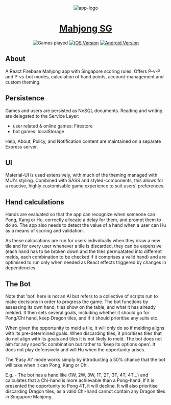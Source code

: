 <span align="center">

![app-logo](./public/icon.svg)

# [Mahjong SG](https://mahjong-sg.com)

![Games played](https://img.shields.io/endpoint?url=https://mj-cms.fly.dev/counter?badge=true)
[![iOS Version](https://img.shields.io/itunes/v/1608389963?label=iOS)](https://apps.apple.com/sg/app/mahjong-sg/id1608389963)
[![Android Version](https://img.shields.io/endpoint?color=green&url=https%3A%2F%2Fplay.cuzi.workers.dev%2Fplay%3Fi%3Dcom.tk.mahjongSg%26l%3DAndroid%26m%3Dv%24version)](https://play.google.com/store/apps/details?id=com.tk.mahjongSg)

</span>

## About

A React Firebase Mahjong app with Singapore scoring rules.
Offers P-v-P and P-vs-bot modes, calculation of hand points, account-management and custom theming.

## Persistence

Games and users are persisted as NoSQL documents. Reading and writing are delegated to the Service Layer:

-   user related & online games: Firestore
-   bot games: localStorage

Help, About, Policy, and Notification content are maintained on a separate Express server.

## UI

Material-UI is used extensively, with much of the theming managed with MUI's styling. Combined with SASS and styled-components, this allows for a reactive, highly customisable game experience to suit users' preferences.

## Hand calculations

Hands are evaluated so that the app can recognize when someone can Pong, Kang or Hu, correctly allocate a delay for them, and prompt them to do so. The app also needs to detect the value of a hand when a user can Hu as a means of scoring and validation.

As these calculations are run for users individually when they draw a new tile and for every user whenever a tile is discarded, they can be expensive (each hand has to be broken down and the tiles permuatated into different melds, each combination to be checked if it comprises a valid hand) and are optimised to run only when needed as React effects triggered by changes in dependencies.

## The Bot

Note that 'bot' here is not an AI but refers to a collective of scripts run to make decisions in order to progress the game. The bot functions by assessing its own hand, tiles show on the table, and what it has already melded. It then sets several goals, including whether it should go for Pong/Chi hand, keep Dragon tiles, and if it should prioritise any suits etc.

When given the opportunity to meld a tile, it will only do so if melding aligns with its pre-determined goals. When discarding tiles, it prioritises tiles that do not align with its goals and tiles it is not likely to meld. The bot does not aim for any specific combination but rather to 'keep its options open'. It does not play defensively and will Hu when the opportunity arises.

The 'Easy AI' mode works simply by introducting a 50% chance that the bot will take when it can Pong, Kang or Chi.

E.g. - The bot has a hand like (1W, 2W, 3W, 1T, 2T, 3T, 4T, 4T...) and calculates that a Chi-hand is more achievable than a Pong-hand. If it is presented the opportunity to Pong 4T, it will decline. It will also prioritise discarding Dragon tiles, as a valid Chi-hand cannot contain any Dragon tiles in Singapore Mahjong.
